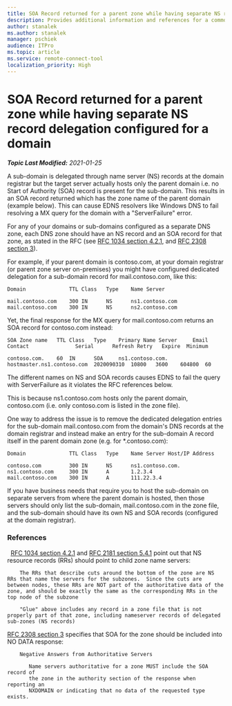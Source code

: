 ```yaml
---
title: SOA Record returned for a parent zone while having separate NS record delegation configured for a domain
description: Provides additional information and references for a common DNS misconfiguration.
author: stanalek
ms.author: stanalek
manager: pschiek
audience: ITPro 
ms.topic: article 
ms.service: remote-connect-tool
localization_priority: High
---
```

# SOA Record returned for a parent zone while having separate NS record delegation configured for a domain

_**Topic Last Modified:** 2021-01-25_

A sub-domain is delegated through name server (NS) records at the domain registrar but the  target server actually hosts only the parent domain i.e. no Start of Authority (SOA) record is present for the sub-domain. This results in an SOA record returned which has the zone name of the parent domain (example below). This can cause EDNS resolvers like Windows DNS to fail resolving a MX query for the domain with a "ServerFailure" error.

For any of your domains or sub-domains configured as a separate DNS zone, each DNS zone should have an NS record and an SOA record for that zone, as stated in the RFC  (see [RFC 1034 section 4.2.1](https://tools.ietf.org/html/rfc1034#section-4.2.1"), and [RFC 2308 section 3](https://tools.ietf.org/html/rfc2308#section-3)).

For example, if your parent domain is contoso.com, at your domain registrar (or parent zone server on-premises) you might have configured dedicated delegation for a sub-domain record for mail.contoso.com, like this: 

```
Domain              TTL Class   Type    Name Server

mail.contoso.com    300 IN      NS      ns1.contoso.com
mail.contoso.com    300 IN      NS      ns2.contoso.com
```
 

Yet, the final response for the MX query for mail.contoso.com returns an SOA record for contoso.com instead: 
 
```
SOA Zone name   TTL Class   Type    Primary Name Server     Email Contact               Serial      Refresh Retry   Expire  Minimum

contoso.com.    60  IN      SOA     ns1.contoso.com.        hostmaster.ns1.contoso.com  2020090310  10800   3600    604800  60
```
 

The different names on NS and SOA records causes EDNS to fail the query with ServerFailure as it violates the RFC references below. 

This is because ns1.contoso.com hosts only the parent domain, contoso.com (i.e. only contoso.com is listed in the zone file).  

One way to address the issue is to remove the dedicated delegation entries for the sub-domain mail.contoso.com from the domain's DNS records at the domain registrar and instead make an entry for the sub-domain A record itself in the parent domain zone (e.g. for *.contoso.com): 
 
```
Domain              TTL Class   Type    Name Server Host/IP Address

contoso.com         300 IN      NS      ns1.contoso.com.
ns1.contoso.com     300 IN      A       1.2.3.4
mail.contoso.com    300 IN      A       111.22.3.4
```
 
If you have business needs that require you to host the sub-domain on separate servers from where the parent domain is hosted, then those servers should only list the sub-domain, mail.contoso.com in the zone file, and the sub-domain should have its own NS and SOA records (configured at the domain registrar). 

### References
 
[RFC 1034 section 4.2.1](https://tools.ietf.org/html/rfc1034#section-4.2.1") and [RFC 2181 section 5.4.1](https://tools.ietf.org/html/rfc2181#section-5.4.1) point out that NS resource records (RRs) should point to child zone name servers:

```
    The RRs that describe cuts around the bottom of the zone are NS RRs that name the servers for the subzones.  Since the cuts are between nodes, these RRs are NOT part of the authoritative data of the zone, and should be exactly the same as the corresponding RRs in the top node of the subzone
  
    "Glue" above includes any record in a zone file that is not properly part of that zone, including nameserver records of delegated sub-zones (NS records)
```

[RFC 2308 section 3](https://tools.ietf.org/html/rfc2308#section-3) specifies that SOA for the zone should be included into NO DATA response:

```
    Negative Answers from Authoritative Servers
     
       Name servers authoritative for a zone MUST include the SOA record of
       the zone in the authority section of the response when reporting an
       NXDOMAIN or indicating that no data of the requested type exists.
```